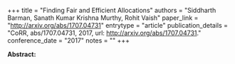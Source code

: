 +++
title = "Finding Fair and Efficient Allocations"
authors = "Siddharth Barman, Sanath Kumar Krishna Murthy, Rohit Vaish"
paper_link = "http://arxiv.org/abs/1707.04731"
entrytype = "article"
publication_details = "CoRR, abs/1707.04731, 2017, url: <a href='http://arxiv.org/abs/1707.04731' target='_blank'>http://arxiv.org/abs/1707.04731</a>."
conference_date = "2017"
notes = ""
+++

<b>Abstract:</b>
